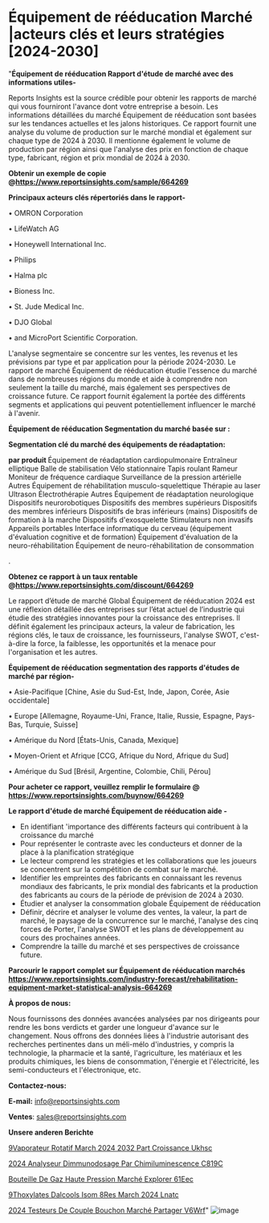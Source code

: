 # Équipement de rééducation Marché |acteurs clés et leurs stratégies [2024-2030]

"<strong>Équipement de rééducation Rapport d'étude de marché avec des informations utiles-</strong>

Reports Insights est la source crédible pour obtenir les rapports de marché qui vous fourniront l'avance dont votre entreprise a besoin. Les informations détaillées du marché Équipement de rééducation sont basées sur les tendances actuelles et les jalons historiques. Ce rapport fournit une analyse du volume de production sur le marché mondial et également sur chaque type de 2024 à 2030. Il mentionne également le volume de production par région ainsi que l'analyse des prix en fonction de chaque type, fabricant, région et prix mondial de 2024 à 2030.

<strong><b>Obtenir un exemple de copie @</b></strong><a href=https://www.reportsinsights.com/sample/664269><strong><b>https://www.reportsinsights.com/sample/664269</b></strong></a>

<b>Principaux acteurs clés répertoriés dans le rapport-</b>

<b> </b>• OMRON Corporation

• LifeWatch AG

• Honeywell International Inc.

• Philips

• Halma plc

• Bioness Inc.

• St. Jude Medical Inc.

• DJO Global

• and MicroPort Scientific Corporation.

L'analyse segmentaire se concentre sur les ventes, les revenus et les prévisions par type et par application pour la période 2024-2030. Le rapport de marché Équipement de rééducation étudie l'essence du marché dans de nombreuses régions du monde et aide à comprendre non seulement la taille du marché, mais également ses perspectives de croissance future. Ce rapport fournit également la portée des différents segments et applications qui peuvent potentiellement influencer le marché à l'avenir.

<strong>Équipement de rééducation Segmentation du marché basée sur :</strong>

<strong> Segmentation clé du marché des équipements de réadaptation: </strong>

<strong> par produit </strong>
Équipement de réadaptation cardiopulmonaire
Entraîneur elliptique
Balle de stabilisation
Vélo stationnaire
Tapis roulant
Rameur
Moniteur de fréquence cardiaque
Surveillance de la pression artérielle
Autres
Équipement de réhabilitation musculo-squelettique
Thérapie au laser
Ultrason
Électrothérapie
Autres
Équipement de réadaptation neurologique
Dispositifs neurorobotiques
Dispositifs des membres supérieurs
Dispositifs des membres inférieurs
Dispositifs de bras inférieurs (mains)
Dispositifs de formation à la marche
Dispositifs d'exosquelette
Stimulateurs non invasifs
Appareils portables
Interface informatique du cerveau (équipement d'évaluation cognitive et de formation)
Équipement d'évaluation de la neuro-réhabilitation
Équipement de neuro-réhabilitation de consommation

.

<strong><b>Obtenez ce rapport à un taux rentable @</b></strong><a href=https://www.reportsinsights.com/discount/664269><strong><b>https://www.reportsinsights.com/discount/664269</b></strong></a>

Le rapport d’étude de marché Global Équipement de rééducation 2024 est une réflexion détaillée des entreprises sur l’état actuel de l’industrie qui étudie des stratégies innovantes pour la croissance des entreprises. Il définit également les principaux acteurs, la valeur de fabrication, les régions clés, le taux de croissance, les fournisseurs, l'analyse SWOT, c'est-à-dire la force, la faiblesse, les opportunités et la menace pour l'organisation et les autres.

<strong>Équipement de rééducation segmentation des rapports d'études de marché par région-</strong>

• Asie-Pacifique [Chine, Asie du Sud-Est, Inde, Japon, Corée, Asie occidentale]

• Europe [Allemagne, Royaume-Uni, France, Italie, Russie, Espagne, Pays-Bas, Turquie, Suisse]

• Amérique du Nord [États-Unis, Canada, Mexique]

• Moyen-Orient et Afrique [CCG, Afrique du Nord, Afrique du Sud]

• Amérique du Sud [Brésil, Argentine, Colombie, Chili, Pérou]

<strong>Pour acheter ce rapport, veuillez remplir le formulaire @   <a href=https://www.reportsinsights.com/buynow/664269>https://www.reportsinsights.com/buynow/664269</a></strong>

<strong>Le rapport d'étude de marché Équipement de rééducation aide -</strong>
<ul>
  <li>En identifiant 'importance des différents facteurs qui contribuent à la croissance du marché</li>
  <li>Pour représenter le contraste avec les conducteurs et donner de la place à la planification stratégique</li>
  <li>Le lecteur comprend les stratégies et les collaborations que les joueurs se concentrent sur la compétition de combat sur le marché.</li>
  <li>Identifier les empreintes des fabricants en connaissant les revenus mondiaux des fabricants, le prix mondial des fabricants et la production des fabricants au cours de la période de prévision de 2024 à 2030.</li>
  <li>Étudier et analyser la consommation globale Équipement de rééducation</li>
  <li>Définir, décrire et analyser le volume des ventes, la valeur, la part de marché, le paysage de la concurrence sur le marché, l'analyse des cinq forces de Porter, l'analyse SWOT et les plans de développement au cours des prochaines années.</li>
  <li>Comprendre la taille du marché et ses perspectives de croissance future.</li>
</ul>

<strong>Parcourir le rapport complet sur Équipement de rééducation marchés <a href=https://www.reportsinsights.com/industry-forecast/rehabilitation-equipment-market-statistical-analysis-664269>https://www.reportsinsights.com/industry-forecast/rehabilitation-equipment-market-statistical-analysis-664269</a></strong>

<strong>À propos de nous:</strong>

Nous fournissons des données avancées analysées par nos dirigeants pour rendre les bons verdicts et garder une longueur d'avance sur le changement. Nous offrons des données liées à l'industrie autorisant des recherches pertinentes dans un méli-mélo d'industries, y compris la technologie, la pharmacie et la santé, l'agriculture, les matériaux et les produits chimiques, les biens de consommation, l'énergie et l'électricité, les semi-conducteurs et l'électronique, etc.

<strong>Contactez-nous:</strong>

<strong>E-mail:</strong> <a href=mailto:info@reportsinsights.com>info@reportsinsights.com</a>

<strong>Ventes</strong>: <a href=mailto:sales@reportsinsights.com>sales@reportsinsights.com</a>

<strong>Unsere anderen Berichte</strong>

<a href=https://www.linkedin.com/pulse/%C3%A9vaporateur-rotatif-march%C3%A9-2024-2032-part-croissance-ukhsc/> 9Vaporateur Rotatif March 2024 2032 Part Croissance Ukhsc</a>

<a href=https://www.linkedin.com/pulse/2024-analyseur-dimmunodosage-par-chimiluminescence-c819c/>2024 Analyseur Dimmunodosage Par Chimiluminescence C819C</a>

<a href=https://www.linkedin.com/pulse/bouteille-de-gaz-haute-pression-marché-explorer-61eec/>Bouteille De Gaz Haute Pression Marché Explorer 61Eec</a>

<a href=https://www.linkedin.com/pulse/%C3%A9thoxylates-dalcools-isom%C3%A8res-march%C3%A9-2024-lnatc/> 9Thoxylates Dalcools Isom 8Res March 2024 Lnatc</a>

<a href=https://www.linkedin.com/pulse/2024-testeurs-de-couple-bouchon-marché-partager-v6wrf/>2024 Testeurs De Couple Bouchon Marché Partager V6Wrf</a>"
![image](https://github.com/daminid12/RImarketreport/assets/158430485/b9e8915a-a42f-4b2e-9be0-5d0bc1d59e4e)
